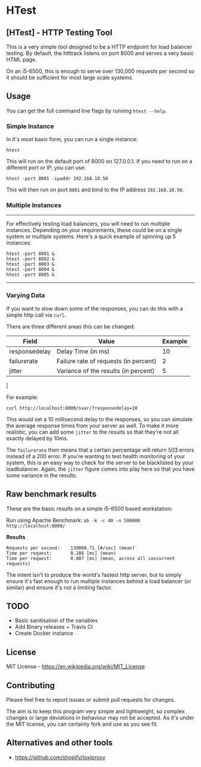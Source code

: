 # HTest
[HTest] - HTTP Testing Tool
-------

This is a very simple tool designed to be a HTTP endpoint for load balancer testing. By default, the htttrack listens on port 8000 and serves a very basic HTML page.

On an i5-6500, this is enough to serve over 130,000 requests per second so it should be sufficient for most large scale systems.

## Usage

You can get the full command line flags by running `htest --help`.

### Simple Instance
In it's most basic form, you can run a single instance:

    htest

This will run on the default port of 8000 on 127.0.0.1. If you need to run on a different port or IP, 
you can use:

    htest -port 8001 -ipaddr 192.168.10.50

This will then run on port `8001` and bind to the IP address `192.168.10.50`.     

### Multiple Instances
-----
For effectively testing load balancers, you will need to run multiple instances. Depending on your 
requirements, these could be on a single system or multiple systems. Here's a quick example of spinning up 5 instances:

    htest -port 8001 &
    htest -port 8002 &
    htest -port 8003 &
    htest -port 8004 &
    htest -port 8005 &

-----

### Varying Data

If you want to slow down some of the responses, you can do this with a simple http call via `curl`.

There are three different areas this can be changed:
 

| Field         | Value                                 | Example |
|---------------|---------------------------------------|---------|
| responsedelay | Delay Time (in ms)                    | 10      |
| failurerate   | Failure rate of requests (in percent) | 2       |
| jitter        | Variance of the results (in percent)  | 5       |
|

For example: 

    curl http://localhost:8000/svar/?responsedelay=10

This would set a 10 millisecond delay to the responses, so you can simulate the average response times from your server as well.
 To make it more realistic, you can add some `jitter` to the results so that they're not all exactly delayed by 10ms.

The `failurerate` then means that a certain percentage will return 503 errors instead of a 200 error. If you're wanting to test health monitoring of your system, 
this is an easy way to check for the server to be blacklisted by your loadbalancer. Again, the `jitter` figure comes into play here 
so that you have some variance in the results.

## Raw benchmark results

These are the basic results on a simple i5-6500 based workstation:

Run using Apache Benchmark: `ab -k -c 40 -n 500000 http://localhost:8000/`

**Results** 

    Requests per second:    139060.71 [#/sec] (mean)`
    Time per request:       0.288 [ms] (mean)
    Time per request:       0.007 [ms] (mean, across all concurrent requests)

The intent isn't to produce the world's fastest http server, but to simply ensure it's fast enough to run multiple instances behind a load balancer (or similar) and ensure it's not a limiting factor.

## TODO
 - Basic sanitisation of the variables
 - Add Binary releases + Travis CI
 - Create Docker instance

## License 

MIT License - https://en.wikipedia.org/wiki/MIT_License

## Contributing

Please feel free to report issues or submit pull requests for changes. 

The aim is to keep this program very simple and lightweight, so complex changes or 
large deviations in behaviour may not be accepted. As it's under the MIT license,
you can certainly fork and use as you see fit.

## Alternatives and other tools

- https://github.com/shopify/toxiproxy 
